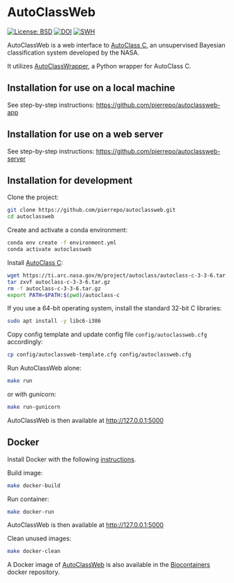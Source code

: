 # AutoClassWeb

[![License: BSD](https://img.shields.io/badge/License-BSD-blue.svg)](https://opensource.org/licenses/BSD-3-Clause)
[![DOI](https://zenodo.org/badge/DOI/10.5281/zenodo.5215902.svg)](https://doi.org/10.5281/zenodo.5215902)
[![SWH](https://archive.softwareheritage.org/badge/origin/https://github.com/pierrepo/autoclassweb/)](https://archive.softwareheritage.org/browse/origin/?origin_url=https://github.com/pierrepo/autoclassweb)

AutoClassWeb is a web interface to [AutoClass C](https://ti.arc.nasa.gov/tech/rse/synthesis-projects-applications/autoclass/autoclass-c/), an unsupervised Bayesian classification system developed by the NASA.

It utilizes [AutoClassWrapper](https://github.com/pierrepo/autoclasswrapper), a Python wrapper for AutoClass C. 

## Installation for use on a local machine

See step-by-step instructions: <https://github.com/pierrepo/autoclassweb-app>


## Installation for use on a web server

See step-by-step instructions: <https://github.com/pierrepo/autoclassweb-server>


## Installation for development

Clone the project:
```bash
git clone https://github.com/pierrepo/autoclassweb.git
cd autoclassweb
```

Create and activate a conda environment:
```bash
conda env create -f environment.yml
conda activate autoclassweb
```

Install [AutoClass C](https://ti.arc.nasa.gov/tech/rse/synthesis-projects-applications/autoclass/autoclass-c/):

```bash
wget https://ti.arc.nasa.gov/m/project/autoclass/autoclass-c-3-3-6.tar.gz
tar zxvf autoclass-c-3-3-6.tar.gz
rm -f autoclass-c-3-3-6.tar.gz
export PATH=$PATH:$(pwd)/autoclass-c
```
If you use a 64-bit operating system, install the standard 32-bit C libraries:
```bash
sudo apt install -y libc6-i386
```

Copy config template and update config file `config/autoclassweb.cfg` accordingly:
```bash
cp config/autoclassweb-template.cfg config/autoclassweb.cfg
```

Run AutoClassWeb alone:
```bash
make run
```

or with gunicorn:
```bash
make run-gunicorn
```

AutoClassWeb is then available at <http://127.0.0.1:5000>

## Docker 

Install Docker with the following [instructions](https://docs.docker.com/install/linux/docker-ce/ubuntu/).

Build image:
```bash
make docker-build
```

Run container:
```bash
make docker-run
```

AutoClassWeb is then available at <http://127.0.0.1:5000>

Clean unused images:
```bash
make docker-clean
```

A Docker image of [AutoClassWeb](https://hub.docker.com/r/biocontainers/autoclassweb) is also available in the [Biocontainers](https://biocontainers.pro/) docker repository.


